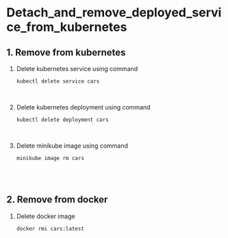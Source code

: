 # Detach_and_remove_deployed_service_from_kubernetes


## 1. Remove from kubernetes

1. Delete kubernetes service using command

     ```console
     kubectl delete service cars
     ```
<br>

2. Delete kubernetes deployment using command
  
     ```console
     kubectl delete deployment cars
     ```
<br>

3. Delete minikube image using command
  
     ```console
     minikube image rm cars
     ```
<br><br>

## 2. Remove from docker

1. Delete docker image

     ```console
     docker rmi cars:latest
     ```
<br>

